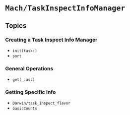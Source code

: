 # ``Mach/TaskInspectInfoManager``

## Topics

### Creating a Task Inspect Info Manager

- ``init(task:)``
- ``port``

### General Operations

 - ``get(_:as:)``

### Getting Specific Info

- ``Darwin/task_inspect_flavor``
- ``basicCounts``

